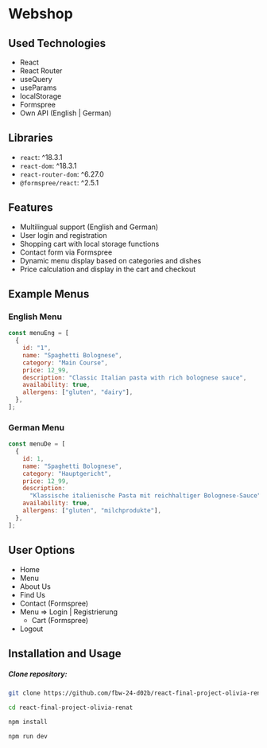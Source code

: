 # Webshop

## Used Technologies

- React
- React Router
- useQuery
- useParams
- localStorage
- Formspree
- Own API (English | German)

## Libraries

- `react`: ^18.3.1
- `react-dom`: ^18.3.1
- `react-router-dom`: ^6.27.0
- `@formspree/react`: ^2.5.1

## Features

- Multilingual support (English and German)
- User login and registration
- Shopping cart with local storage functions
- Contact form via Formspree
- Dynamic menu display based on categories and dishes
- Price calculation and display in the cart and checkout

## Example Menus

### English Menu

```js
const menuEng = [
  {
    id: "1",
    name: "Spaghetti Bolognese",
    category: "Main Course",
    price: 12_99,
    description: "Classic Italian pasta with rich bolognese sauce",
    availability: true,
    allergens: ["gluten", "dairy"],
  },
];
```

### German Menu

```js
const menuDe = [
  {
    id: 1,
    name: "Spaghetti Bolognese",
    category: "Hauptgericht",
    price: 12_99,
    description:
      "Klassische italienische Pasta mit reichhaltiger Bolognese-Sauce",
    availability: true,
    allergens: ["gluten", "milchprodukte"],
  },
];
```

## User Options

- Home
- Menu
- About Us
- Find Us
- Contact (Formspree)
- Menu => Login | Registrierung
  - Cart (Formspree)
- Logout

## Installation and Usage

##### Clone repository:

```sh
git clone https://github.com/fbw-24-d02b/react-final-project-olivia-renat
```

```sh
cd react-final-project-olivia-renat
```

```sh
npm install
```

```sh
npm run dev
```
